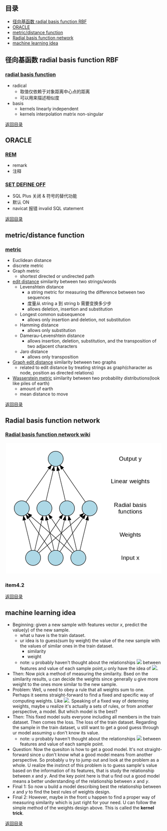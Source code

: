 ## <span id="jump0">目录<span>
  
  * [径向基函数 radial basis function RBF](#jump1)
  * [ORACLE](#jump2)
  * [metric/distance function](#jump3)
  * [Radial basis function network](#jump4)
  * [machine learning idea](#jump5)

## <span id="jump1">径向基函数 radial basis function RBF<span>

  ### [radial basis function](https://en.wikipedia.org/wiki/Radial_basis_function)
  
  * radical
    * 取值仅依赖于对象距离中心点的距离
    * 可以用来描述相似度
  * basis
    * kernels linearly independent
    * kernels interpolation matrix non-singular
 
  
[返回目录](#jump0)


## <span id="jump2">ORACLE<span>
  
  ### [REM](https://stackoverflow.com/questions/8932354/what-does-exactly-do-the-command-rem-inserting-into-table-name-in-oracle)
  
  * remark
  * 注释
 
  ### [SET DEFINE OFF](https://stackoverflow.com/questions/34332639/when-or-why-to-use-a-set-define-off-in-oracle-database)
  
  * SQL Plus 关闭 & 符号的替代功能
  * 默认 ON
  * navicat 报错 invalid SQL statement
  
 
[返回目录](#jump0)

## <span id="jump3">metric/distance function<span>
  
  ### [metric](https://en.wikipedia.org/wiki/Metric_(mathematics))
 
  * Euclidean distance
  * discrete metric
  * Graph metric
    * shortest directed or undirected path
  * [edit distance](https://en.wikipedia.org/wiki/Edit_distance) similarity between two strings/words
    * Levenshtein distance
      * a string metric for measuring the difference between two sequences
      * 度量从 string a 到 string b 需要变换多少步
      * allows deletion, insertion and substitution
    * Longest common subsequence
      * allows only insertion and deletion, not substitution
    * Hamming distance
      * allows only substitution
    * Damerau–Levenshtein distance
      * allows insertion, deletion, substitution, and the transposition of two adjacent characters
    * Jaro distance
      * allows only transposition
  * [Graph edit distance](https://en.wikipedia.org/wiki/Graph_edit_distance) similarity between two graphs
    * related to edit distance by treating strings as graph(character as node, position as directed relations)
  * [Wasserstein metric]() similarity between two probability distributions(look like piles of earth)
    * amount of earth
    * mean distance to move 

[返回目录](#jump0)

## <span id="jump4">Radial basis function network<span>
  
  ### [Radial basis function network wiki](https://en.wikipedia.org/wiki/Radial_basis_function_network)
  
<p align="center">
  <img src=https://github.com/mylu314/blog/blob/main/images/Radial_funktion_network.png>
<p>
 
  ### item4.2

[返回目录](#jump0)


## <span id="jump5">machine learning idea<span>
  
  * Beginning: given a new sample with features vector *x*, predict the value(y) of the new sample.
    * what u have is the train dataset.
    * ur idea is to guess(sum by weight) the value of the new sample with the values of similar ones in the train dataset.
      * similarity
      * weight
    * note: u probably haven't thought about the relationships ![](http://latex.codecogs.com/gif.latex?y=f\left(x\right)) between features and value of each sample point,u only have the idea of ![](http://latex.codecogs.com/gif.latex?\hat{y}=\sum_{i}^{}w_{i}y_{i}).
  * Then: Now pick a method of measuring the similarity. Bsed on the similarity results, u can decide the weights since generally u give more weight to the ones more similar to the new sample.
  * Problem: Well, u need to obey a rule that all weights sum to one. Perhaps it seems straight-forward to find a fixed and specific way of computing weights. Like ![](http://latex.codecogs.com/gif.latex?weight=\frac{1/distance}{\sum{\left(1/distance\right)}}). Speaking of a fixed way of determing weights, maybe u realize it's actually a sets of rules, or from another perspective, a model. But which model is the best?
  * Then: This fixed model suits everyone including all members in the train dataset. Then comes the loss. The loss of the train dataset. Regarding the sample in the train dataset, u still want to get a good guess through ur model assuming u don't know its value. 
    * note: u probably haven't thought about the relationships ![](http://latex.codecogs.com/gif.latex?y=f\left(x\right)) between features and value of each sample point.
  * Question: Now the quesiton is how to get a good model. It's not straight-forward since u don't know what a good model means from another perspective. So probably u try to jump out and look at the problem as a whole. U realize the instinct of this problem is to guess sample's value based on the information of its features, that is study the relationship between *x* and *y*. And the key point here is that u find out a good model means a better understanding of the relationship between *x* and *y*.
  * Final 1: So now u build a model describing best the relationship between *x* and *y* to find the best rules of weights design.
  * Final 2: However, maybe in the front u happen to find a proper way of measuring similarity which is just right for your need. U can follow the simple method of the weights design above. This is called the **kernel trick**.

  
[返回目录](#jump0)
